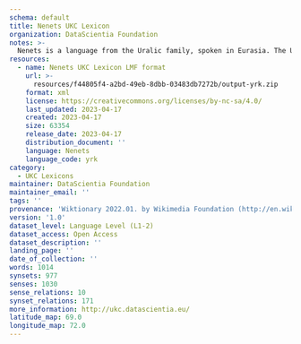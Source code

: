 ```yaml
---
schema: default
title: Nenets UKC Lexicon
organization: DataScientia Foundation
notes: >-
  Nenets is a language from the Uralic family, spoken in Eurasia. The UKC Lexicon of Nenets is represented as a lexico-semantic network. It consists of words, word senses, synsets, as well as sense-level and synset-level relationships.
resources:
  - name: Nenets UKC Lexicon LMF format
    url: >-
      resources/f44805f4-a2bd-49eb-8dbb-03483db7272b/output-yrk.zip
    format: xml
    license: https://creativecommons.org/licenses/by-nc-sa/4.0/
    last_updated: 2023-04-17
    created: 2023-04-17
    size: 63354
    release_date: 2023-04-17
    distribution_document: ''
    language: Nenets
    language_code: yrk
category:
  - UKC Lexicons
maintainer: DataScientia Foundation
maintainer_email: ''
tags: ''
provenance: 'Wiktionary 2022.01. by Wikimedia Foundation (http://en.wiktionary.org); CogNet 2.1 by Khuyagbaatar Batsuren, National University of Mongolia (http://cognet.ukc.disi.unitn.it); UniMet: Universal Metonymy 1.0 by Temuulen Khishigsuren and Gábor Bella (http://ukc.disi.unitn.it/index.php/metonymy/); MorphyNet 2.0 by Gábor Bella and Khuyagbaatar Batsuren (http://ukc.disi.unitn.it/index.php/morphynet/); Antonymy 1.0 by Gábor Bella (http://ukc.datascientia.eu); NorthEuraLex 0.9 by Johannes Dellert and Gerhard Jäger, Eberhard Karls Universität Tübingen (http://northeuralex.org/); Princeton WordNet 2.1 by Princeton University (https://wordnet.princeton.edu)'
version: '1.0'
dataset_level: Language Level (L1-2)
dataset_access: Open Access
dataset_description: ''
landing_page: ''
date_of_collection: ''
words: 1014
synsets: 977
senses: 1030
sense_relations: 10
synset_relations: 171
more_information: http://ukc.datascientia.eu/
latitude_map: 69.0
longitude_map: 72.0
---
```


